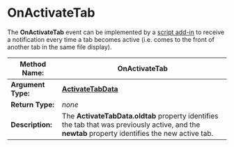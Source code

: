 # OnActivateTab

The **OnActivateTab** event can be implemented by a [script add-in](/Manual/scripting/script_add-ins/RAEDME.md) to receive a notification every time a tab becomes active (i.e. comes to the front of another tab in the same file display).

| **Method Name:** | OnActivateTab |
| --- | --- |
| **Argument Type:** | **[ActivateTabData](../scripting_objects/activatetabdata.md)** |
| **Return Type:** | *none* |
| **Description:** | The **ActivateTabData.oldtab** property identifies the tab that was previously active, and the **newtab** property identifies the new active tab. |

